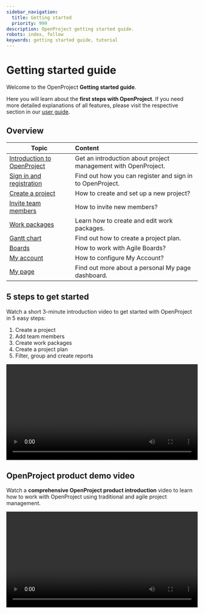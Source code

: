 ```yaml
---
sidebar_navigation:
  title: Getting started
  priority: 999
description: OpenProject getting started guide.
robots: index, follow
keywords: getting started guide, tutorial
---
```


# Getting started guide

Welcome to the OpenProject **Getting started guide**.

Here you will learn about the **first steps with OpenProject**. If you need more detailed explanations of all features, please visit the respective section in our [user guide](../user-guide/).

## Overview

| Topic                                                   | Content                                                      |
| ------------------------------------------------------- | :----------------------------------------------------------- |
| [Introduction to OpenProject](openproject-introduction) | Get an introduction about project management with OpenProject. |
| [Sign in and registration](sign-in-registration)        | Find out how you can register and sign in to OpenProject.    |
| [Create a project](projects)                            | How to create and set up a new project?                      |
| [Invite team members](invite-members)                   | How to invite new members?                                   |
| [Work packages](work-packages-introduction)             | Learn how to create and edit work packages.                  |
| [Gantt chart](gantt-chart-introduction)                 | Find out how to create a project plan.                       |
| [Boards](boards-introduction)                           | How to work with Agile Boards?                               |
| [My account](my-account)                                | How to configure My Account?                                 |
| [My page](my-page)                                      | Find out more about a personal My page dashboard.            |

## 5 steps to get started

Watch a short 3-minute introduction video to get started with OpenProject in 5 easy steps:

1. Create a project
2. Add team members
3. Create work packages
4. Create a project plan
5. Filter, group and create reports

<video src="https://www.openproject.org/wp-content/uploads/2020/12/5-steps-to-get-started-with-OpenProject.mp4" type="video/mp4" controls="" style="width:100%"></video>

## OpenProject product demo video

Watch a **comprehensive OpenProject product introduction** video to learn how to work with OpenProject using traditional and agile project management.

<video src="https://www.openproject.org/wp-content/uploads/2020/12/OpenProject-product-demo-webinar-2.mp4" type="video/mp4" controls="" style="width:100%"></video>

